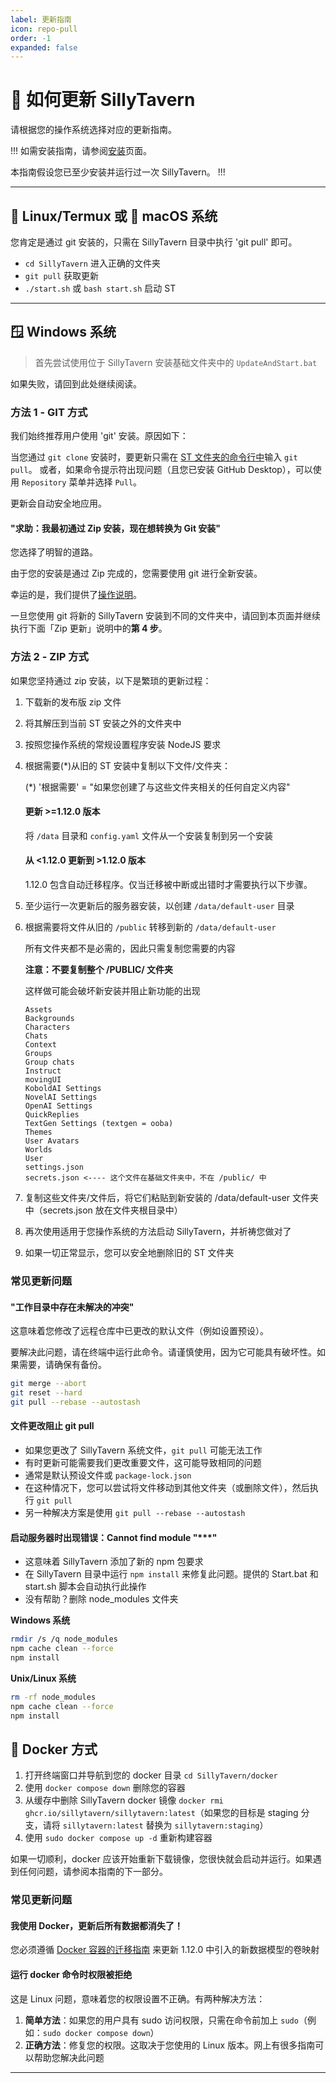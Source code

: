 ```yaml
---
label: 更新指南
icon: repo-pull
order: -1
expanded: false
---
```


# 🔄 如何更新 SillyTavern

请根据您的操作系统选择对应的更新指南。

!!! 如需安装指南，请参阅[安装](/Installation/index.md)页面。

本指南假设您已至少安装并运行过一次 SillyTavern。
!!!

----

## 🐧 Linux/Termux 或 🍎 macOS 系统

您肯定是通过 git 安装的，只需在 SillyTavern 目录中执行 'git pull' 即可。

- `cd SillyTavern` 进入正确的文件夹
- `git pull` 获取更新
- `./start.sh` 或 `bash start.sh` 启动 ST

----

## 🪟 Windows 系统

>首先尝试使用位于 SillyTavern 安装基础文件夹中的 `UpdateAndStart.bat`

如果失败，请回到此处继续阅读。

### 方法 1 - GIT 方式

我们始终推荐用户使用 'git' 安装。原因如下：

当您通过 `git clone` 安装时，要更新只需在 [ST 文件夹的命令行中](https://www.google.com/search?q=how+to+open+command+prompt+in+a+folder)输入 `git pull`。
或者，如果命令提示符出现问题（且您已安装 GitHub Desktop），可以使用 `Repository` 菜单并选择 `Pull`。

更新会自动安全地应用。

#### "求助：我最初通过 Zip 安装，现在想转换为 Git 安装"

您选择了明智的道路。

由于您的安装是通过 Zip 完成的，您需要使用 git 进行全新安装。

幸运的是，我们提供了[操作说明](/Installation/Windows.md)。

一旦您使用 git 将新的 SillyTavern 安装到不同的文件夹中，请回到本页面并继续执行下面「Zip 更新」说明中的**第 4 步**。

### 方法 2 - ZIP 方式

如果您坚持通过 zip 安装，以下是繁琐的更新过程：

1. 下载新的发布版 zip 文件
2. 将其解压到当前 ST 安装之外的文件夹中
3. 按照您操作系统的常规设置程序安装 NodeJS 要求

4. 根据需要(*)从旧的 ST 安装中复制以下文件/文件夹：

    (*) '根据需要' = "如果您创建了与这些文件夹相关的任何自定义内容"
    
    #### 更新 >=1.12.0 版本
    
    将 `/data` 目录和 `config.yaml` 文件从一个安装复制到另一个安装
    
    #### 从 <1.12.0 更新到 >1.12.0 版本
    
    1.12.0 包含自动迁移程序。仅当迁移被中断或出错时才需要执行以下步骤。

5. 至少运行一次更新后的服务器安装，以创建 `/data/default-user` 目录
6. 根据需要将文件从旧的 `/public` 转移到新的 `/data/default-user`
    
    所有文件夹都不是必需的，因此只需复制您需要的内容
    
    **注意：不要复制整个 /PUBLIC/ 文件夹**
    
    这样做可能会破坏新安装并阻止新功能的出现
    
    ```plaintext
    Assets
    Backgrounds
    Characters
    Chats
    Context
    Groups
    Group chats
    Instruct
    movingUI
    KoboldAI Settings
    NovelAI Settings
    OpenAI Settings
    QuickReplies
    TextGen Settings (textgen = ooba)
    Themes
    User Avatars
    Worlds
    User
    settings.json
    secrets.json <---- 这个文件在基础文件夹中，不在 /public/ 中
    ```

7. 复制这些文件夹/文件后，将它们粘贴到新安装的 /data/default-user 文件夹中（secrets.json 放在文件夹根目录中）
8. 再次使用适用于您操作系统的方法启动 SillyTavern，并祈祷您做对了
9. 如果一切正常显示，您可以安全地删除旧的 ST 文件夹

### 常见更新问题

#### "工作目录中存在未解决的冲突"

这意味着您修改了远程仓库中已更改的默认文件（例如设置预设）。

要解决此问题，请在终端中运行此命令。请谨慎使用，因为它可能具有破坏性。如果需要，请确保有备份。

```bash
git merge --abort
git reset --hard
git pull --rebase --autostash
```

#### 文件更改阻止 git pull

- 如果您更改了 SillyTavern 系统文件，`git pull` 可能无法工作
- 有时更新可能需要我们更改重要文件，这可能导致相同的问题
- 通常是默认预设文件或 `package-lock.json`
- 在这种情况下，您可以尝试将文件移动到其他文件夹（或删除文件），然后执行 `git pull`
- 另一种解决方案是使用 `git pull --rebase --autostash`

#### 启动服务器时出现错误：Cannot find module "***"

- 这意味着 SillyTavern 添加了新的 npm 包要求
- 在 SillyTavern 目录中运行 `npm install` 来修复此问题。提供的 Start.bat 和 start.sh 脚本会自动执行此操作
- 没有帮助？删除 node_modules 文件夹

**Windows 系统**

```bash
rmdir /s /q node_modules
npm cache clean --force
npm install
```

**Unix/Linux 系统**

```bash
rm -rf node_modules
npm cache clean --force
npm install
```

## 🐳 Docker 方式

1. 打开终端窗口并导航到您的 docker 目录 `cd SillyTavern/docker`
2. 使用 `docker compose down` 删除您的容器
3. 从缓存中删除 SillyTavern docker 镜像 `docker rmi ghcr.io/sillytavern/sillytavern:latest`（如果您的目标是 staging 分支，请将 `sillytavern:latest` 替换为 `sillytavern:staging`）
4. 使用 `sudo docker compose up -d` 重新构建容器

如果一切顺利，docker 应该开始重新下载镜像，您很快就会启动并运行。如果遇到任何问题，请参阅本指南的下一部分。

### 常见更新问题
#### 我使用 Docker，更新后所有数据都消失了！

您必须遵循 [Docker 容器的迁移指南](/Installation/Updating/ST-1.12.0-Migration-Guide.md#容器化docker安装)
来更新 1.12.0 中引入的新数据模型的卷映射

#### 运行 docker 命令时权限被拒绝

这是 Linux 问题，意味着您的权限设置不正确。有两种解决方法：

1. **简单方法**：如果您的用户具有 sudo 访问权限，只需在命令前加上 `sudo`（例如：`sudo docker compose down`）
2. **正确方法**：修复您的权限。这取决于您使用的 Linux 版本。网上有很多指南可以帮助您解决此问题

----